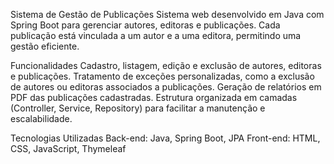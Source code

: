 Sistema de Gestão de Publicações
Sistema web desenvolvido em Java com Spring Boot para gerenciar autores, editoras e publicações. Cada publicação está vinculada a um autor e a uma editora, permitindo uma gestão eficiente.

Funcionalidades
Cadastro, listagem, edição e exclusão de autores, editoras e publicações.
Tratamento de exceções personalizadas, como a exclusão de autores ou editoras associados a publicações.
Geração de relatórios em PDF das publicações cadastradas.
Estrutura organizada em camadas (Controller, Service, Repository) para facilitar a manutenção e escalabilidade.

Tecnologias Utilizadas
Back-end: Java, Spring Boot, JPA
Front-end: HTML, CSS, JavaScript, Thymeleaf
